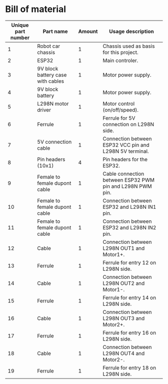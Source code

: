 # Bill of material
|Unique part number|Part name|Amount|Usage description
|--|--|--|--|
1|Robot car chassis|1|Chassis used as basis for this project.
2|ESP32|1|Main controler.
3|9V block battery case with cables|1|Motor power supply.
4|9V block battery|1|Motor power supply.
5|L298N motor driver|1|Motor control (on/off/speed).
6|Ferrule|1|Ferrule for 5V connection on L298N side.
7|5V connection cable|1|Connection between ESP32 VCC pin and L298N 5V terminal.
8|Pin headers (10x1)|4|Pin headers for the ESP32.
9|Female to female dupont cable|1|Cable connection between ESP32 PWM pin and L298N PWM pin.
10|Female to female dupont cable|1|Connection between ESP32 and L298N IN1 pin.
11|Female to female dupont cable|1|Connection between ESP32 and L298N IN2 pin.
12|Cable|1|Connection between L298N OUT1 and Motor1+.
13|Ferrule|1|Ferrule for entry 12 on L298N side.
14|Cable|1|Connection between L298N OUT2 and Motor1-.
15|Ferrule|1|Ferrule for entry 14 on L298N side.
16|Cable|1|Connection between L298N OUT3 and Motor2+.
17|Ferrule|1|Ferrule for entry 16 on L298N side.
18|Cable|1|Connection between L298N OUT4 and Motor2-.
19|Ferrule|1|Ferrule for entry 18 on L298N side.